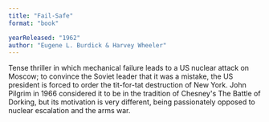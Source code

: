 ```yaml
---
title: "Fail-Safe"
format: "book"

yearReleased: "1962"
author: "Eugene L. Burdick & Harvey Wheeler"
---
```

Tense thriller in which mechanical failure leads to a US  nuclear attack on Moscow; to convince the Soviet leader that it was a mistake,  the US president is forced to order the tit-for-tat destruction of New York.  John Pilgrim in 1966 considered it to be in the tradition of Chesney's The  Battle of Dorking, but its motivation is very different, being passionately  opposed to nuclear escalation and the arms war.
 
